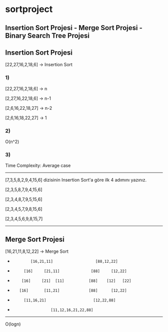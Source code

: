 # sortproject
Insertion Sort Projesi - Merge Sort Projesi - Binary Search Tree Projesi
--------------
## Insertion Sort Projesi 
[22,27,16,2,18,6] -> Insertion Sort
### 1)
[22,27,16,2,18,6] -> n

[2,27,16,22,18,6] -> n-1

[2,6,16,22,18,27] -> n-2

[2,6,16,18,22,27] -> 1

### 2)
O(n^2)
### 3)
Time Complexity: Average case

-------------------------
[7,3,5,8,2,9,4,15,6] dizisinin Insertion Sort'a göre ilk 4 adımını yazınız.

[2,3,5,8,7,9,4,15,6]

[2,3,4,8,7,9,5,15,6]

[2,3,4,5,7,9,8,15,6]

[2,3,4,5,6,9,8,15,7]


-------------------------
## Merge Sort Projesi
[16,21,11,8,12,22] -> Merge Sort

*             [16,21,11]                   [88,12,22]
*          [16]     [21,11]              [88]     [12,22]
*         [16]     [21]  [11]           [88]    [12]   [22]
*        [16]       [11,21]             [88]      [12,22]
*          [11,16,21]                     [12,22,88]
*                      [11,12,16,21,22,88]
---------------------------
O(logn)


